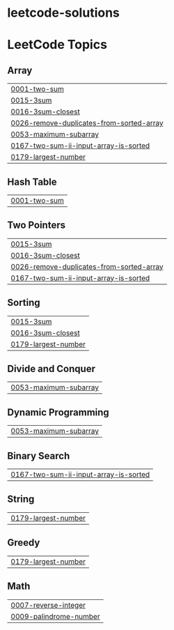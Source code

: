 # leetcode-solutions
<!---LeetCode Topics Start-->
# LeetCode Topics
## Array
|  |
| ------- |
| [0001-two-sum](https://github.com/aradhyaganiga/leetcode-solutions/tree/master/0001-two-sum) |
| [0015-3sum](https://github.com/aradhyaganiga/leetcode-solutions/tree/master/0015-3sum) |
| [0016-3sum-closest](https://github.com/aradhyaganiga/leetcode-solutions/tree/master/0016-3sum-closest) |
| [0026-remove-duplicates-from-sorted-array](https://github.com/aradhyaganiga/leetcode-solutions/tree/master/0026-remove-duplicates-from-sorted-array) |
| [0053-maximum-subarray](https://github.com/aradhyaganiga/leetcode-solutions/tree/master/0053-maximum-subarray) |
| [0167-two-sum-ii-input-array-is-sorted](https://github.com/aradhyaganiga/leetcode-solutions/tree/master/0167-two-sum-ii-input-array-is-sorted) |
| [0179-largest-number](https://github.com/aradhyaganiga/leetcode-solutions/tree/master/0179-largest-number) |
## Hash Table
|  |
| ------- |
| [0001-two-sum](https://github.com/aradhyaganiga/leetcode-solutions/tree/master/0001-two-sum) |
## Two Pointers
|  |
| ------- |
| [0015-3sum](https://github.com/aradhyaganiga/leetcode-solutions/tree/master/0015-3sum) |
| [0016-3sum-closest](https://github.com/aradhyaganiga/leetcode-solutions/tree/master/0016-3sum-closest) |
| [0026-remove-duplicates-from-sorted-array](https://github.com/aradhyaganiga/leetcode-solutions/tree/master/0026-remove-duplicates-from-sorted-array) |
| [0167-two-sum-ii-input-array-is-sorted](https://github.com/aradhyaganiga/leetcode-solutions/tree/master/0167-two-sum-ii-input-array-is-sorted) |
## Sorting
|  |
| ------- |
| [0015-3sum](https://github.com/aradhyaganiga/leetcode-solutions/tree/master/0015-3sum) |
| [0016-3sum-closest](https://github.com/aradhyaganiga/leetcode-solutions/tree/master/0016-3sum-closest) |
| [0179-largest-number](https://github.com/aradhyaganiga/leetcode-solutions/tree/master/0179-largest-number) |
## Divide and Conquer
|  |
| ------- |
| [0053-maximum-subarray](https://github.com/aradhyaganiga/leetcode-solutions/tree/master/0053-maximum-subarray) |
## Dynamic Programming
|  |
| ------- |
| [0053-maximum-subarray](https://github.com/aradhyaganiga/leetcode-solutions/tree/master/0053-maximum-subarray) |
## Binary Search
|  |
| ------- |
| [0167-two-sum-ii-input-array-is-sorted](https://github.com/aradhyaganiga/leetcode-solutions/tree/master/0167-two-sum-ii-input-array-is-sorted) |
## String
|  |
| ------- |
| [0179-largest-number](https://github.com/aradhyaganiga/leetcode-solutions/tree/master/0179-largest-number) |
## Greedy
|  |
| ------- |
| [0179-largest-number](https://github.com/aradhyaganiga/leetcode-solutions/tree/master/0179-largest-number) |
## Math
|  |
| ------- |
| [0007-reverse-integer](https://github.com/aradhyaganiga/leetcode-solutions/tree/master/0007-reverse-integer) |
| [0009-palindrome-number](https://github.com/aradhyaganiga/leetcode-solutions/tree/master/0009-palindrome-number) |
<!---LeetCode Topics End-->